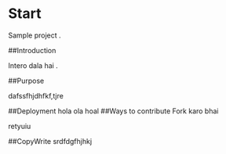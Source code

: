 # Start 
 
 Sample project .
 
##Introduction 


Intero dala hai .


##Purpose


dafssfhjdhfkf,tjre

##Deployment
hola ola hoal
##Ways to contribute
Fork karo bhai 

retyuiu

##CopyWrite
srdfdgfhjhkj
